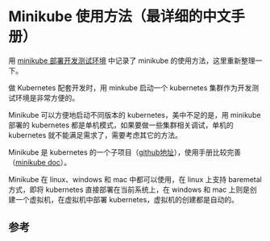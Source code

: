 # Minikube 使用方法（最详细的中文手册）

用 [minikube 部署开发测试环境][1] 中记录了 minikube 的使用方法，这里重新整理一下。

做 Kubernetes 配套开发时，用 minkube 启动一个 kubernetes 集群作为开发测试环境是非常方便的。

Minikube 可以方便地启动不同版本的 kubernetes，美中不足的是，用 minikube 部署的 kubernetes 都是单机模式，如果要做一些集群相关调试，单机的 kubernetes 就不能满足需求了，需要考虑其它的方法。

Minikube 是 kubernetes 的一个子项目（[github地址][2]），使用手册比较完善（[minikube doc][3]）。

Minikube 在 linux、windows 和 mac 中都可以使用，在 linux 上支持 baremetal 方式，即将 kubernetes 直接部署在当前系统上，在 windows 和 mac 上则是创建一个虚拟机，在虚拟机中部署 kubernetes，虚拟机的创建都是自动的。

## 参考

[1]: https://www.lijiaocn.com/%E9%A1%B9%E7%9B%AE/2018/10/03/k8s-class-deploy.html "Kubernetes1.12从零开始（二）：用minikube部署开发测试环境"
[2]: https://github.com/kubernetes/minikube "github.com/kubernetes/minikube"
[3]: https://minikube.sigs.k8s.io/docs/start/ "minikube doc"

